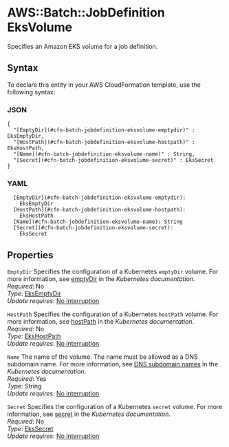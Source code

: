 # AWS::Batch::JobDefinition EksVolume<a name="aws-properties-batch-jobdefinition-eksvolume"></a>

Specifies an Amazon EKS volume for a job definition\.

## Syntax<a name="aws-properties-batch-jobdefinition-eksvolume-syntax"></a>

To declare this entity in your AWS CloudFormation template, use the following syntax:

### JSON<a name="aws-properties-batch-jobdefinition-eksvolume-syntax.json"></a>

```
{
  "[EmptyDir](#cfn-batch-jobdefinition-eksvolume-emptydir)" : EksEmptyDir,
  "[HostPath](#cfn-batch-jobdefinition-eksvolume-hostpath)" : EksHostPath,
  "[Name](#cfn-batch-jobdefinition-eksvolume-name)" : String,
  "[Secret](#cfn-batch-jobdefinition-eksvolume-secret)" : EksSecret
}
```

### YAML<a name="aws-properties-batch-jobdefinition-eksvolume-syntax.yaml"></a>

```
  [EmptyDir](#cfn-batch-jobdefinition-eksvolume-emptydir): 
    EksEmptyDir
  [HostPath](#cfn-batch-jobdefinition-eksvolume-hostpath): 
    EksHostPath
  [Name](#cfn-batch-jobdefinition-eksvolume-name): String
  [Secret](#cfn-batch-jobdefinition-eksvolume-secret): 
    EksSecret
```

## Properties<a name="aws-properties-batch-jobdefinition-eksvolume-properties"></a>

`EmptyDir`  <a name="cfn-batch-jobdefinition-eksvolume-emptydir"></a>
Specifies the configuration of a Kubernetes `emptyDir` volume\. For more information, see [emptyDir](https://kubernetes.io/docs/concepts/storage/volumes/#emptydir) in the *Kubernetes documentation*\.  
*Required*: No  
*Type*: [EksEmptyDir](aws-properties-batch-jobdefinition-eksemptydir.md)  
*Update requires*: [No interruption](https://docs.aws.amazon.com/AWSCloudFormation/latest/UserGuide/using-cfn-updating-stacks-update-behaviors.html#update-no-interrupt)

`HostPath`  <a name="cfn-batch-jobdefinition-eksvolume-hostpath"></a>
Specifies the configuration of a Kubernetes `hostPath` volume\. For more information, see [hostPath](https://kubernetes.io/docs/concepts/storage/volumes/#hostpath) in the *Kubernetes documentation*\.  
*Required*: No  
*Type*: [EksHostPath](aws-properties-batch-jobdefinition-ekshostpath.md)  
*Update requires*: [No interruption](https://docs.aws.amazon.com/AWSCloudFormation/latest/UserGuide/using-cfn-updating-stacks-update-behaviors.html#update-no-interrupt)

`Name`  <a name="cfn-batch-jobdefinition-eksvolume-name"></a>
The name of the volume\. The name must be allowed as a DNS subdomain name\. For more information, see [DNS subdomain names](https://kubernetes.io/docs/concepts/overview/working-with-objects/names/#dns-subdomain-names) in the *Kubernetes documentation*\.  
*Required*: Yes  
*Type*: String  
*Update requires*: [No interruption](https://docs.aws.amazon.com/AWSCloudFormation/latest/UserGuide/using-cfn-updating-stacks-update-behaviors.html#update-no-interrupt)

`Secret`  <a name="cfn-batch-jobdefinition-eksvolume-secret"></a>
Specifies the configuration of a Kubernetes `secret` volume\. For more information, see [secret](https://kubernetes.io/docs/concepts/storage/volumes/#secret) in the *Kubernetes documentation*\.  
*Required*: No  
*Type*: [EksSecret](aws-properties-batch-jobdefinition-ekssecret.md)  
*Update requires*: [No interruption](https://docs.aws.amazon.com/AWSCloudFormation/latest/UserGuide/using-cfn-updating-stacks-update-behaviors.html#update-no-interrupt)